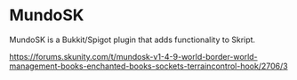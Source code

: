 # MundoSK

MundoSK is a Bukkit/Spigot plugin that adds functionality to Skript.

https://forums.skunity.com/t/mundosk-v1-4-9-world-border-world-management-books-enchanted-books-sockets-terraincontrol-hook/2706/3
